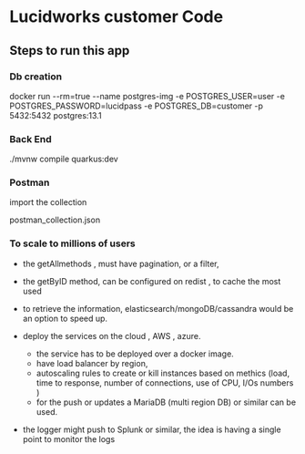 # Lucidworks customer Code

## Steps to run this app
### Db creation
docker run --rm=true --name postgres-img -e POSTGRES_USER=user -e POSTGRES_PASSWORD=lucidpass -e POSTGRES_DB=customer -p 5432:5432 postgres:13.1

### Back End

./mvnw compile quarkus:dev

### Postman
import the  collection

postman_collection.json

### To scale to millions of users

- the getAllmethods , must have pagination, or a filter, 
- the getByID method, can be configured on redist , to cache the most used
- to retrieve the information, elasticsearch/mongoDB/cassandra would be an option to speed up.
- deploy the services on the cloud , AWS , azure. 
	- the service  has to be deployed over a docker image.
	- have load balancer by region,  
	- autoscaling  rules to create or kill instances based on methics (load, time to response,  number of connections, use of CPU, I/Os numbers )
	- for the push or updates a MariaDB (multi region DB) or  similar can be used. 
	
- the logger might push to Splunk or similar, the idea is having a single point to monitor the logs
